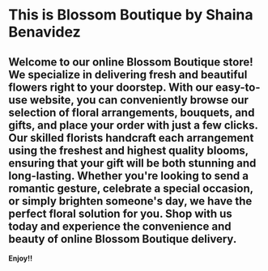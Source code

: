 # This is Blossom Boutique by Shaina Benavidez

## Welcome to our online Blossom Boutique store! We specialize in delivering fresh and beautiful flowers right to your doorstep. With our easy-to-use website, you can conveniently browse our selection of floral arrangements, bouquets, and gifts, and place your order with just a few clicks. Our skilled florists handcraft each arrangement using the freshest and highest quality blooms, ensuring that your gift will be both stunning and long-lasting. Whether you're looking to send a romantic gesture, celebrate a special occasion, or simply brighten someone's day, we have the perfect floral solution for you. Shop with us today and experience the convenience and beauty of online Blossom Boutique delivery.

**Enjoy!!**
